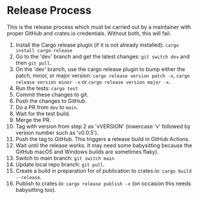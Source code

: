 Release Process
===============

This is the release process which must be carried out by a maintainer
with proper GitHub and crates.io credentials. Without both, this will
fail.

1. Install the Cargo release plugin (if it is not already installed): `cargo install cargo-release`
1. Go to the 'dev' branch and get the latest changes: `git switch dev` and then `git pull`.
1. On the 'dev' branch, use the cargo release plugin to bump either the patch, minor, or major version: `cargo release version patch -x`, `cargo release version minor -x` or `cargo release version major -x`.
1. Run the tests: `cargo test`
1. Commit these changes to git.
1. Push the changes to GitHub.
1. Do a PR from `dev` to `main`.
1. Wait for the test build.
1. Merge the PR.
1. Tag with version from step 2 as 'vVERSION' (lowercase 'v' followed by version number such as 'v0.0.5').
1. Push the tag to GitHub. This triggers a release build in GitHub Actions.
1. Wait until the release works. It may need some babysitting because the GitHub macOS and Windows builds are sometimes flaky).
1. Switch to main branch: `git switch main`
1. Update local repo branch: `git pull`.
1. Create a build in preparation for of publication to crates.io: `cargo build --release`.
1. Publish to crates.io: `cargo release publish -x` (on occasion this needs babysitting too).

